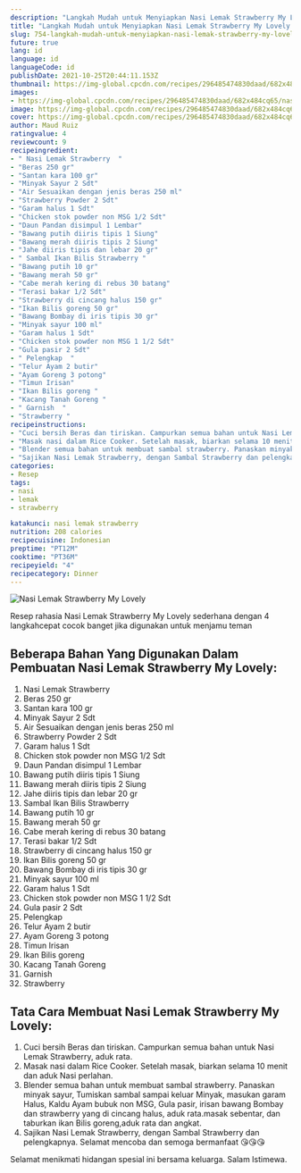 ```yaml
---
description: "Langkah Mudah untuk Menyiapkan Nasi Lemak Strawberry My Lovely Anti Gagal"
title: "Langkah Mudah untuk Menyiapkan Nasi Lemak Strawberry My Lovely Anti Gagal"
slug: 754-langkah-mudah-untuk-menyiapkan-nasi-lemak-strawberry-my-lovely-anti-gagal
future: true
lang: id
language: id
languageCode: id
publishDate: 2021-10-25T20:44:11.153Z 
thumbnail: https://img-global.cpcdn.com/recipes/296485474830daad/682x484cq65/nasi-lemak-strawberry-my-lovely-foto-resep-utama.png
images:
- https://img-global.cpcdn.com/recipes/296485474830daad/682x484cq65/nasi-lemak-strawberry-my-lovely-foto-resep-utama.png
image: https://img-global.cpcdn.com/recipes/296485474830daad/682x484cq65/nasi-lemak-strawberry-my-lovely-foto-resep-utama.png
cover: https://img-global.cpcdn.com/recipes/296485474830daad/682x484cq65/nasi-lemak-strawberry-my-lovely-foto-resep-utama.png
author: Maud Ruiz
ratingvalue: 4
reviewcount: 9
recipeingredient:
- " Nasi Lemak Strawberry  "
- "Beras 250 gr"
- "Santan kara 100 gr"
- "Minyak Sayur 2 Sdt"
- "Air Sesuaikan dengan jenis beras 250 ml"
- "Strawberry Powder 2 Sdt"
- "Garam halus 1 Sdt"
- "Chicken stok powder non MSG 1/2 Sdt"
- "Daun Pandan disimpul 1 Lembar"
- "Bawang putih diiris tipis 1 Siung"
- "Bawang merah diiris tipis 2 Siung"
- "Jahe diiris tipis dan lebar 20 gr"
- " Sambal Ikan Bilis Strawberry "
- "Bawang putih 10 gr"
- "Bawang merah 50 gr"
- "Cabe merah kering di rebus 30 batang"
- "Terasi bakar 1/2 Sdt"
- "Strawberry di cincang halus 150 gr"
- "Ikan Bilis goreng 50 gr"
- "Bawang Bombay di iris tipis 30 gr"
- "Minyak sayur 100 ml"
- "Garam halus 1 Sdt"
- "Chicken stok powder non MSG 1 1/2 Sdt"
- "Gula pasir 2 Sdt"
- " Pelengkap  "
- "Telur Ayam 2 butir"
- "Ayam Goreng 3 potong"
- "Timun Irisan"
- "Ikan Bilis goreng "
- "Kacang Tanah Goreng "
- " Garnish  "
- "Strawberry "
recipeinstructions:
- "Cuci bersih Beras dan tiriskan. Campurkan semua bahan untuk Nasi Lemak Strawberry, aduk rata."
- "Masak nasi dalam Rice Cooker. Setelah masak, biarkan selama 10 menit dan aduk Nasi perlahan."
- "Blender semua bahan untuk membuat sambal strawberry. Panaskan minyak sayur, Tumiskan sambal sampai keluar Minyak, masukan garam Halus, Kaldu Ayam bubuk non MSG, Gula pasir, irisan bawang Bombay dan strawberry yang di cincang halus, aduk rata.masak sebentar, dan taburkan ikan Bilis goreng,aduk rata dan angkat."
- "Sajikan Nasi Lemak Strawberry, dengan Sambal Strawberry dan pelengkapnya. Selamat mencoba dan semoga bermanfaat 😘😘😘"
categories:
- Resep
tags:
- nasi
- lemak
- strawberry

katakunci: nasi lemak strawberry 
nutrition: 208 calories
recipecuisine: Indonesian
preptime: "PT12M"
cooktime: "PT36M"
recipeyield: "4"
recipecategory: Dinner
---
```



![Nasi Lemak Strawberry My Lovely](https://img-global.cpcdn.com/recipes/296485474830daad/682x484cq65/nasi-lemak-strawberry-my-lovely-foto-resep-utama.png)

Resep rahasia Nasi Lemak Strawberry My Lovely  sederhana dengan 4 langkahcepat cocok banget jika digunakan untuk menjamu teman

<!--inarticleads1-->

## Beberapa Bahan Yang Digunakan Dalam Pembuatan Nasi Lemak Strawberry My Lovely:

1.  Nasi Lemak Strawberry  
1. Beras 250 gr
1. Santan kara 100 gr
1. Minyak Sayur 2 Sdt
1. Air Sesuaikan dengan jenis beras 250 ml
1. Strawberry Powder 2 Sdt
1. Garam halus 1 Sdt
1. Chicken stok powder non MSG 1/2 Sdt
1. Daun Pandan disimpul 1 Lembar
1. Bawang putih diiris tipis 1 Siung
1. Bawang merah diiris tipis 2 Siung
1. Jahe diiris tipis dan lebar 20 gr
1.  Sambal Ikan Bilis Strawberry 
1. Bawang putih 10 gr
1. Bawang merah 50 gr
1. Cabe merah kering di rebus 30 batang
1. Terasi bakar 1/2 Sdt
1. Strawberry di cincang halus 150 gr
1. Ikan Bilis goreng 50 gr
1. Bawang Bombay di iris tipis 30 gr
1. Minyak sayur 100 ml
1. Garam halus 1 Sdt
1. Chicken stok powder non MSG 1 1/2 Sdt
1. Gula pasir 2 Sdt
1.  Pelengkap  
1. Telur Ayam 2 butir
1. Ayam Goreng 3 potong
1. Timun Irisan
1. Ikan Bilis goreng 
1. Kacang Tanah Goreng 
1.  Garnish  
1. Strawberry 



<!--inarticleads2-->

## Tata Cara Membuat Nasi Lemak Strawberry My Lovely:

1. Cuci bersih Beras dan tiriskan. Campurkan semua bahan untuk Nasi Lemak Strawberry, aduk rata.
1. Masak nasi dalam Rice Cooker. Setelah masak, biarkan selama 10 menit dan aduk Nasi perlahan.
1. Blender semua bahan untuk membuat sambal strawberry. Panaskan minyak sayur, Tumiskan sambal sampai keluar Minyak, masukan garam Halus, Kaldu Ayam bubuk non MSG, Gula pasir, irisan bawang Bombay dan strawberry yang di cincang halus, aduk rata.masak sebentar, dan taburkan ikan Bilis goreng,aduk rata dan angkat.
1. Sajikan Nasi Lemak Strawberry, dengan Sambal Strawberry dan pelengkapnya. Selamat mencoba dan semoga bermanfaat 😘😘😘




Selamat menikmati hidangan spesial ini bersama keluarga. Salam Istimewa.
